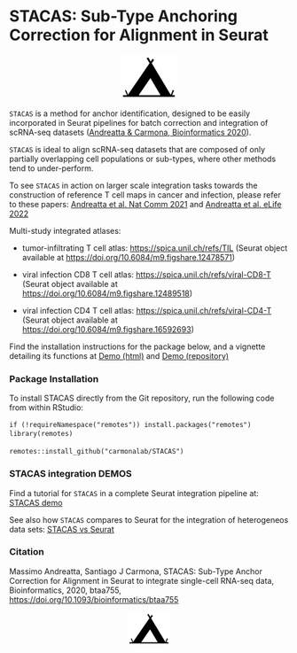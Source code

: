 # STACAS: Sub-Type Anchoring Correction for Alignment in Seurat

<p align="center">
  <img height="80" src="docs/white.sq.png">
</p>

`STACAS` is a method for anchor identification, designed to be easily incorporated in Seurat pipelines for batch correction and integration of scRNA-seq datasets ([Andreatta & Carmona, Bioinformatics 2020](http://dx.doi.org/10.1093/bioinformatics/btaa755)).

`STACAS` is ideal to align scRNA-seq datasets that are composed of only partially overlapping cell populations or sub-types, where other methods tend to under-perform.

To see `STACAS` in action on larger scale integration tasks towards the construction of reference T cell maps in cancer and infection, please refer to these papers: [Andreatta et al. Nat Comm 2021](https://www.nature.com/articles/s41467-021-23324-4) and [Andreatta et al. eLife 2022](https://elifesciences.org/articles/76339)

Multi-study integrated atlases:

* tumor-infiltrating T cell atlas: https://spica.unil.ch/refs/TIL (Seurat object available at https://doi.org/10.6084/m9.figshare.12478571)

* viral infection CD8 T cell atlas: https://spica.unil.ch/refs/viral-CD8-T (Seurat object available at https://doi.org/10.6084/m9.figshare.12489518)

* viral infection CD4 T cell atlas: https://spica.unil.ch/refs/viral-CD4-T (Seurat object available at https://doi.org/10.6084/m9.figshare.16592693)


Find the installation instructions for the package below, and a vignette detailing its functions at [Demo (html)](https://carmonalab.github.io/STACAS.demo/STACAS.demo.html) and [Demo (repository)](https://github.com/carmonalab/STACAS.demo)


### Package Installation

To install STACAS directly from the Git repository, run the following code from within RStudio:

```
if (!requireNamespace("remotes")) install.packages("remotes")
library(remotes)

remotes::install_github("carmonalab/STACAS")
```

### STACAS integration DEMOS

Find a tutorial for `STACAS` in a complete Seurat integration pipeline at: [STACAS demo](https://carmonalab.github.io/STACAS.demo/STACAS.demo.html)

See also how `STACAS` compares to Seurat for the integration of heterogeneos data sets: [STACAS vs Seurat](https://carmonalab.github.io/STACAS.demo/Tcell.demo.html)


### Citation

Massimo Andreatta, Santiago J Carmona, STACAS: Sub-Type Anchor Correction for Alignment in Seurat to integrate single-cell RNA-seq data, Bioinformatics, 2020, btaa755, https://doi.org/10.1093/bioinformatics/btaa755

<p align="center">
  <img height="60" src="docs/white.sq.png">
</p>
